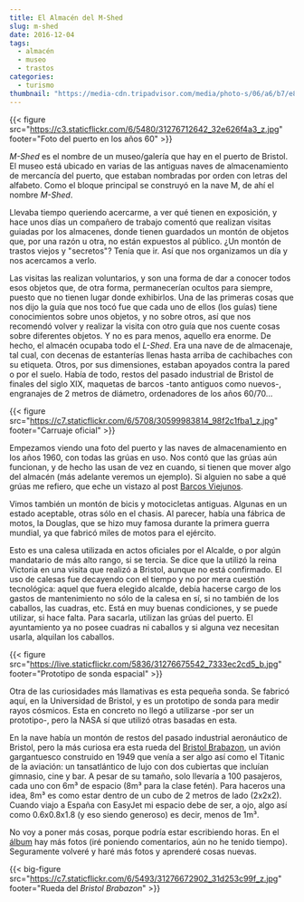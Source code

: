 ```yaml
---
title: El Almacén del M-Shed
slug: m-shed
date: 2016-12-04
tags: 
  - almacén
  - museo
  - trastos
categories:
  - turismo
thumbnail: "https://media-cdn.tripadvisor.com/media/photo-s/06/a6/b7/e8/m-shed.jpg"
---
```


{{< figure src="https://c3.staticflickr.com/6/5480/31276712642_32e626f4a3_z.jpg" footer="Foto del puerto en los años 60" >}}

*M-Shed* es el nombre de un museo/galería que hay en el puerto de
Bristol. El museo está ubicado en varias de las antiguas naves de
almacenamiento de mercancía del puerto, que estaban nombradas por
orden con letras del alfabeto. Como el bloque principal se construyó
en la nave M, de ahí el nombre *M-Shed*.

Llevaba tiempo queriendo acercarme, a ver qué tienen en exposición, y
hace unos días un compañero de trabajo comentó que realizan visitas
guiadas por los almacenes, donde tienen guardados un montón de objetos
que, por una razón u otra, no están expuestos al público. ¿Un montón
de trastos viejos y "secretos"? Tenía que ir. Así que nos organizamos
un día y nos acercamos a verlo.

Las visitas las realizan voluntarios, y son una forma de dar a conocer
todos esos objetos que, de otra forma, permanecerían ocultos para
siempre, puesto que no tienen lugar donde exhibirlos. Una de las
primeras cosas que nos dijo la guía que nos tocó fue que cada uno de
ellos (los guías) tiene conocimientos sobre unos objetos, y no sobre
otros, así que nos recomendó volver y realizar la visita con otro guía
que nos cuente cosas sobre diferentes objetos. Y no es para menos,
aquello era enorme. De hecho, el almacén ocupaba todo el *L-Shed*. Era
una nave de de almacenaje, tal cual, con decenas de estanterías llenas
hasta arriba de cachibaches con su etiqueta. Otros, por sus
dimensiones, estaban apoyados contra la pared o por el suelo. Había de
todo, restos del pasado industrial de Bristol de finales del siglo
XIX, maquetas de barcos -tanto antiguos como nuevos-, engranajes de 2
metros de diámetro, ordenadores de los años 60/70…

{{< figure src="https://c7.staticflickr.com/6/5708/30599983814_98f2c1fba1_z.jpg" 
footer="Carruaje oficial" >}}

Empezamos viendo una foto del puerto y las naves de almacenamiento en
los años 1960, con todas las grúas en uso. Nos contó que las grúas aún
funcionan, y de hecho las usan de vez en cuando, si tienen que mover
algo del almacén (más adelante veremos un ejemplo). Si alguien no sabe
a qué grúas me refiero, que eche un vistazo al post
[Barcos Viejunos][barcos viejunos].

Vimos también un montón de bicis y motocicletas antiguas. Algunas en
un estado aceptable, otras sólo en el chasis. Al parecer, había una
fábrica de motos, la Douglas, que se hizo muy famosa durante la
primera guerra mundial, ya que fabricó miles de motos para el
ejército.

Esto es una calesa utilizada en actos oficiales por el Alcalde, o por
algún mandatario de más alto rango, si se tercia. Se dice que la
utilizó la reina Victoria en una visita que realizó a Bristol, aunque
no está confirmado. El uso de calesas fue decayendo con el tiempo y no
por mera cuestión tecnológica: aquel que fuera elegido alcalde, debía
hacerse cargo de los gastos de mantenimiento no sólo de la calesa en
sí, si no también de los caballos, las cuadras, etc. Está en muy buenas
condiciones, y se puede utilizar, si hace falta. Para sacarla, utilizan 
las grúas del puerto. El ayuntamiento ya no posee cuadras ni caballos y
si alguna vez necesitan usarla, alquilan los caballos.

{{< figure src="https://live.staticflickr.com/5836/31276675542_7333ec2cd5_b.jpg" footer="Prototipo de sonda espacial" >}}

Otra de las curiosidades más llamativas es esta pequeña sonda. Se
fabricó aquí, en la Universidad de Bristol, y es un prototipo de sonda
para medir rayos cósmicos. Esta en concreto no llegó a utilizarse -por
ser un prototipo-, pero la NASA sí que utilizó otras basadas en esta.

En la nave había un montón de restos del pasado industrial aeronáutico
de Bristol, pero la más curiosa era esta rueda del [Bristol
Brabazon][brabazon], un avión gargantuesco construido en 1949 que venía a ser
algo así como el Titanic de la aviación: un tansatlántico de lujo con
dos cubiertas que incluían gimnasio, cine y bar. A pesar de su tamaño,
solo llevaría a 100 pasajeros, cada uno con 6m³ de espacio (8m³ para
la clase fetén). Para haceros una idea, 8m³ es como estar dentro de un
cubo de 2 metros de lado (2x2x2). Cuando viajo a España con EasyJet mi
espacio debe de ser, a ojo, algo así como 0.6x0.8x1.8 (y eso siendo
generoso) es decir, menos de 1m³.

No voy a poner más cosas, porque podría estar escribiendo horas. En el
[álbum][album] hay más fotos (iré poniendo comentarios, aún no he tenido
tiempo). Seguramente volveré y haré más fotos y aprenderé cosas
nuevas.

{{< big-figure src="https://c7.staticflickr.com/6/5493/31276672902_31d253c99f_z.jpg" footer="Rueda del *Bristol Brabazon*" >}}

[album]:           https://www.flickr.com/photos/149690786@N07/albums/72157677325015396/with/30599995824/
[brabazon]:        https://en.wikipedia.org/wiki/Bristol_Brabazon
[barcos viejunos]: /posts/barcos-viejunos/
